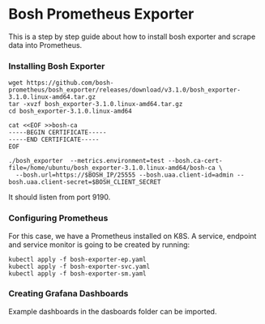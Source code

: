 # Bosh Prometheus Exporter

This is a step by step guide about how to install bosh exporter and scrape data into Prometheus.

### Installing Bosh Exporter

```
wget https://github.com/bosh-prometheus/bosh_exporter/releases/download/v3.1.0/bosh_exporter-3.1.0.linux-amd64.tar.gz
tar -xvzf bosh_exporter-3.1.0.linux-amd64.tar.gz
cd bosh_exporter-3.1.0.linux-amd64

cat <<EOF >>bosh-ca
-----BEGIN CERTIFICATE-----
-----END CERTIFICATE-----
EOF

./bosh_exporter  --metrics.environment=test --bosh.ca-cert-file=/home/ubuntu/bosh_exporter-3.1.0.linux-amd64/bosh-ca \
  --bosh.url=https://$BOSH_IP/25555 --bosh.uaa.client-id=admin --bosh.uaa.client-secret=$BOSH_CLIENT_SECRET
```

It should listen from port 9190.

### Configuring Prometheus

For this case, we have a Prometheus installed on K8S. A service, endpoint and service monitor is going to be created by running:

```
kubectl apply -f bosh-exporter-ep.yaml
kubectl apply -f bosh-exporter-svc.yaml
kubectl apply -f bosh-exporter-sm.yaml
```


### Creating Grafana Dashboards

Example dashboards in the dasboards folder can be imported.
